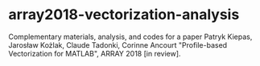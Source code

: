 # array2018-vectorization-analysis
Complementary materials, analysis, and codes for a paper Patryk Kiepas, Jarosław Kożlak, Claude Tadonki, Corinne Ancourt "Profile-based Vectorization for MATLAB", ARRAY 2018 [in review].

